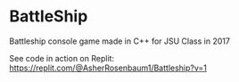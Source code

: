 # BattleShip
Battleship console game made in C++ for JSU Class in 2017

See code in action on Replit: 
https://replit.com/@AsherRosenbaum1/Battleship?v=1
